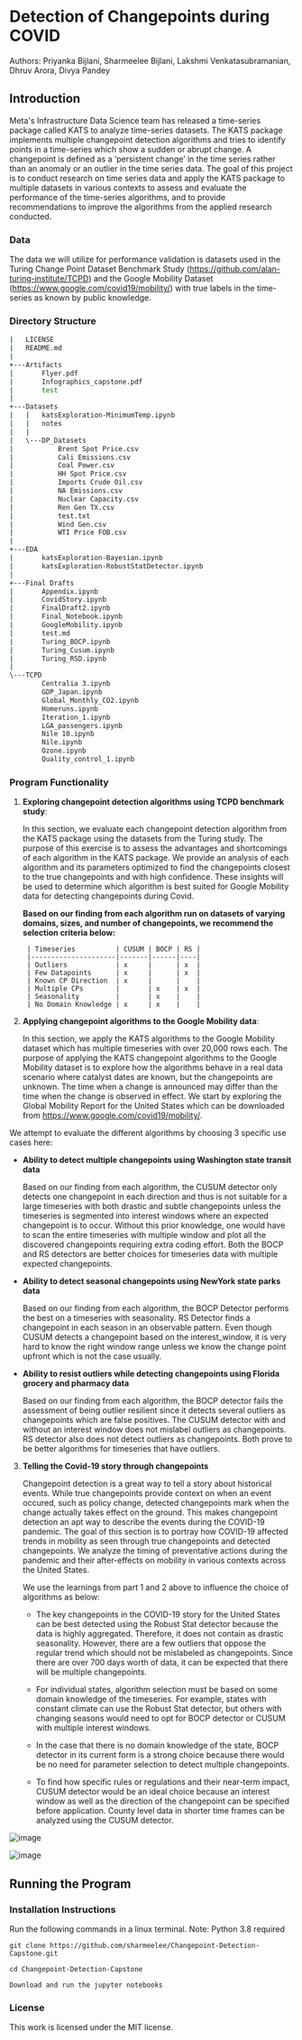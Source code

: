 # Detection of Changepoints during COVID
Authors: Priyanka Bijlani, Sharmeelee Bijlani, Lakshmi Venkatasubramanian, Dhruv Arora, Divya Pandey
## Introduction
Meta's Infrastructure Data Science team has released a time-series package called KATS to analyze time-series datasets. The KATS package implements multiple changepoint detection algorithms and tries to identify points in a time-series which show a sudden or abrupt change. A changepoint is defined as a ‘persistent change’ in the time series rather than an anomaly or an outlier in the time series data. The goal of this project is to conduct research on time series data and apply the KATS package to multiple datasets in various contexts to assess and evaluate the performance of the time-series algorithms, and to provide recommendations to improve the algorithms from the applied research conducted.

### Data
The data we will utilize for performance validation is datasets used in the Turing Change Point Dataset Benchmark Study (https://github.com/alan-turing-institute/TCPD) and the Google Mobility Dataset (https://www.google.com/covid19/mobility/) with true labels in the time-series as known by public knowledge. 

### Directory Structure
```bash
|   LICENSE
|   README.md
|
+---Artifacts
|       Flyer.pdf
|       Infographics_capstone.pdf
|       test
|
+---Datasets
|   |   katsExploration-MinimumTemp.ipynb
|   |   notes
|   |
|   \---DP_Datasets
|           Brent Spot Price.csv
|           Cali Emissions.csv
|           Coal Power.csv
|           HH Spot Price.csv
|           Imports Crude Oil.csv
|           NA Emissions.csv
|           Nuclear Capacity.csv
|           Ren Gen TX.csv
|           test.txt
|           Wind Gen.csv
|           WTI Price FOB.csv
|
+---EDA
|       katsExploration-Bayesian.ipynb
|       katsExploration-RobustStatDetector.ipynb
|
+---Final Drafts
|       Appendix.ipynb
|       CovidStory.ipynb
|       FinalDraft2.ipynb
|       Final_Notebook.ipynb
|       GoogleMobility.ipynb
|       test.md
|       Turing_BOCP.ipynb
|       Turing_Cusum.ipynb
|       Turing_RSD.ipynb
|
\---TCPD
        Centralia 3.ipynb
        GDP_Japan.ipynb
        Global_Monthly_CO2.ipynb
        Homeruns.ipynb
        Iteration_1.ipynb
        LGA_passengers.ipynb
        Nile 10.ipynb
        Nile.ipynb
        Ozone.ipynb
        Quality_control_1.ipynb
```


### Program Functionality
1. **Exploring changepoint detection algorithms using TCPD benchmark study**:

     In this section, we evaluate each changepoint detection algorithm from the KATS package using the datasets from the Turing study. The purpose of this exercise is to assess the advantages and shortcomings of each algorithm in the KATS package. We provide an analysis of each algorithm and its parameters optimized to find the changepoints closest to the true changepoints and with high confidence. These insights will be used to determine which algorithm is best suited for Google Mobility data for detecting changepoints during Covid.

   **Based on our finding from each algorithm run on datasets of varying domains, sizes, and number of changepoints, we recommend the selection criteria below:** 

        | Timeseries          | CUSUM | BOCP | RS |
        |---------------------|-------|------|----|
        | Outliers            | x     |      | x  |
        | Few Datapoints      | x     |      | x  |
        | Known CP Direction  | x     |      |    |
        | Multiple CPs        |       | x    | x  |
        | Seasonality         |       | x    |    |
        | No Domain Knowledge | x     | x    |    |

2. **Applying changepoint algorithms to the Google Mobility data**:

     In this section, we apply the KATS algorithms to the Google Mobility dataset which has multiple timeseries with over 20,000 rows each. The purpose of applying the KATS changepoint algorithms to the Google Mobility dataset is to explore how the algorithms behave in a real data scenario where catalyst dates are known, but the changepoints are unknown. The time when a change is announced may differ than the time when the change is observed in effect. We start by exploring the Global Mobility Report for the United States which can be downloaded from https://www.google.com/covid19/mobility/. 

We attempt to evaluate the different algorithms by choosing 3 specific use cases here:
  - **Ability to detect multiple changepoints using Washington state transit data**  
  
      Based on our finding from each algorithm, the CUSUM detector only detects one changepoint in each direction and thus is not suitable for a large timeseries with both drastic and subtle changepoints unless the timeseries is segmented into interest windows where an expected changepoint is to occur. Without this prior knowledge, one would have to scan the entire timeseries with multiple window and plot all the discovered changepoints requiring extra coding effort. Both the BOCP and RS detectors are better choices for timeseries data with multiple expected changepoints.
        
  - **Ability to detect seasonal changepoints using NewYork state parks data**

      Based on our finding from each algorithm, the BOCP Detector performs the best on a timeseries with seasonality. RS Detector finds a changepoint in each season in an observable pattern.  Even though CUSUM detects a changepoint based on the interest_window, it is very hard to know the right window range unless we know the change point upfront which is not the case usually.
        
  - **Ability to resist outliers while detecting changepoints using Florida grocery and pharmacy data**
        
      Based on our finding from each algorithm, the BOCP detector fails the assessment of being outlier resilient since it detects several outliers as changepoints which are false positives. The CUSUM detector with and without an interest window does not mislabel outliers as changepoints. RS detector also does not detect outliers as changepoints. Both prove to be better algorithms for timeseries that have outliers.


3. **Telling the Covid-19 story through changepoints**
        
      Changepoint detection is a great way to tell a story about historical events. While true changepoints provide context on when an event occured, such as policy change, detected changepoints mark when the change actually takes effect on the ground. This makes changepoint detection an apt way to describe the events during the COVID-19 pandemic. The goal of this section is to portray how COVID-19 affected trends in mobility as seen through true changepoints and detected changepoints. We analyze the timing of preventative actions during the pandemic and their after-effects on mobility in various contexts across the United States.
      
      We use the learnings from part 1 and 2 above to influence the choice of algorithms as below:
      - The key changepoints in the COVID-19 story for the United States can be best detected using the Robust Stat detector because the data is highly aggregated. Therefore, it does not contain as drastic seasonality. However, there are a few outliers that oppose the regular trend which should not be mislabeled as changepoints. Since there are over 700 days worth of data, it can be expected that there will be multiple changepoints.

      - For individual states, algorithm selection must be based on some domain knowledge of the timeseries. For example, states with constant climate can use the Robust Stat detector, but others with changing seasons would need to opt for BOCP detector or CUSUM with multiple interest windows.

      - In the case that there is no domain knowledge of the state, BOCP detector in its current form is a strong choice because there would be no need for parameter selection to detect multiple changepoints.

      - To find how specific rules or regulations and their near-term impact, CUSUM detector would be an ideal choice because an interest window as well as the direction of the changepoint can be specified before application. County level data in shorter time frames can be analyzed using the CUSUM detector.

![image](https://user-images.githubusercontent.com/29467617/157128096-e69b28f6-fb77-4978-b3a7-76f7d36d1d00.png)

![image](https://user-images.githubusercontent.com/29467617/157128579-fd4ade12-ad4e-4f47-9a7e-7c8ac2719e43.png)


## Running the Program
### Installation Instructions
Run the following commands in a linux terminal. 
Note: Python 3.8 required
```
git clone https://github.com/sharmeelee/Changepoint-Detection-Capstone.git
```
```
cd Changepoint-Detection-Capstone
```
```
Download and run the jupyter notebooks
```
### License
This work is licensed under the MIT license.
